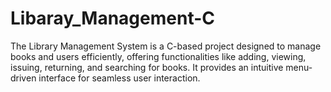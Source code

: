 # Libaray_Management-C
The Library Management System is a C-based project designed to manage books and users efficiently, offering functionalities like adding, viewing, issuing, returning, and searching for books. It provides an intuitive menu-driven interface for seamless user interaction.
